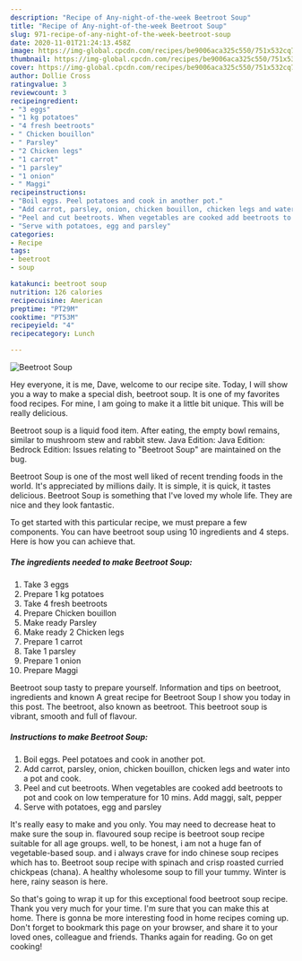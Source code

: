 ```yaml
---
description: "Recipe of Any-night-of-the-week Beetroot Soup"
title: "Recipe of Any-night-of-the-week Beetroot Soup"
slug: 971-recipe-of-any-night-of-the-week-beetroot-soup
date: 2020-11-01T21:24:13.458Z
image: https://img-global.cpcdn.com/recipes/be9006aca325c550/751x532cq70/beetroot-soup-recipe-main-photo.jpg
thumbnail: https://img-global.cpcdn.com/recipes/be9006aca325c550/751x532cq70/beetroot-soup-recipe-main-photo.jpg
cover: https://img-global.cpcdn.com/recipes/be9006aca325c550/751x532cq70/beetroot-soup-recipe-main-photo.jpg
author: Dollie Cross
ratingvalue: 3
reviewcount: 3
recipeingredient:
- "3 eggs"
- "1 kg potatoes"
- "4 fresh beetroots"
- " Chicken bouillon"
- " Parsley"
- "2 Chicken legs"
- "1 carrot"
- "1 parsley"
- "1 onion"
- " Maggi"
recipeinstructions:
- "Boil eggs. Peel potatoes and cook in another pot."
- "Add carrot, parsley, onion, chicken bouillon, chicken legs and water into a pot and cook."
- "Peel and cut beetroots. When vegetables are cooked add beetroots to pot and cook on low temperature for 10 mins. Add maggi, salt, pepper"
- "Serve with potatoes, egg and parsley"
categories:
- Recipe
tags:
- beetroot
- soup

katakunci: beetroot soup 
nutrition: 126 calories
recipecuisine: American
preptime: "PT29M"
cooktime: "PT53M"
recipeyield: "4"
recipecategory: Lunch

---
```



![Beetroot Soup](https://img-global.cpcdn.com/recipes/be9006aca325c550/751x532cq70/beetroot-soup-recipe-main-photo.jpg)

Hey everyone, it is me, Dave, welcome to our recipe site. Today, I will show you a way to make a special dish, beetroot soup. It is one of my favorites food recipes. For mine, I am going to make it a little bit unique. This will be really delicious.

Beetroot soup is a liquid food item. After eating, the empty bowl remains, similar to mushroom stew and rabbit stew. Java Edition: Java Edition: Bedrock Edition: Issues relating to &#34;Beetroot Soup&#34; are maintained on the bug.

Beetroot Soup is one of the most well liked of recent trending foods in the world. It's appreciated by millions daily. It is simple, it is quick, it tastes delicious. Beetroot Soup is something that I've loved my whole life. They are nice and they look fantastic.


To get started with this particular recipe, we must prepare a few components. You can have beetroot soup using 10 ingredients and 4 steps. Here is how you can achieve that.

<!--inarticleads1-->

##### The ingredients needed to make Beetroot Soup:

1. Take 3 eggs
1. Prepare 1 kg potatoes
1. Take 4 fresh beetroots
1. Prepare  Chicken bouillon
1. Make ready  Parsley
1. Make ready 2 Chicken legs
1. Prepare 1 carrot
1. Take 1 parsley
1. Prepare 1 onion
1. Prepare  Maggi


Beetroot soup tasty to prepare yourself. Information and tips on beetroot, ingredients and known A great recipe for Beetroot Soup I show you today in this post. The beetroot, also known as beetroot. This beetroot soup is vibrant, smooth and full of flavour. 

<!--inarticleads2-->

##### Instructions to make Beetroot Soup:

1. Boil eggs. Peel potatoes and cook in another pot.
1. Add carrot, parsley, onion, chicken bouillon, chicken legs and water into a pot and cook.
1. Peel and cut beetroots. When vegetables are cooked add beetroots to pot and cook on low temperature for 10 mins. Add maggi, salt, pepper
1. Serve with potatoes, egg and parsley


It&#39;s really easy to make and you only. You may need to decrease heat to make sure the soup in. flavoured soup recipe is beetroot soup recipe suitable for all age groups. well, to be honest, i am not a huge fan of vegetable-based soup. and i always crave for indo chinese soup recipes which has to. Beetroot soup recipe with spinach and crisp roasted curried chickpeas (chana). A healthy wholesome soup to fill your tummy. Winter is here, rainy season is here. 

So that's going to wrap it up for this exceptional food beetroot soup recipe. Thank you very much for your time. I'm sure that you can make this at home. There is gonna be more interesting food in home recipes coming up. Don't forget to bookmark this page on your browser, and share it to your loved ones, colleague and friends. Thanks again for reading. Go on get cooking!
